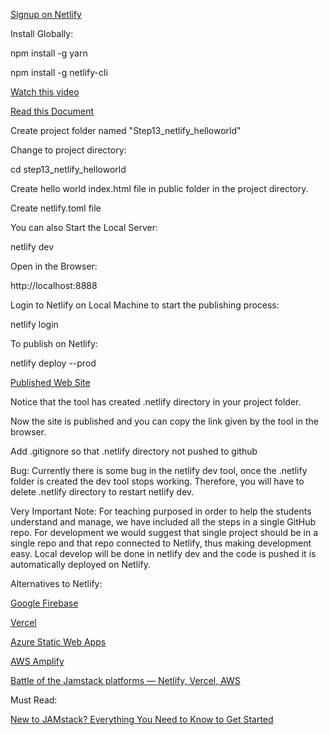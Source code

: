 [Signup on Netlify](https://app.netlify.com/signup)

Install Globally:

npm install -g yarn

npm install -g netlify-cli 

[Watch this video](https://www.youtube.com/watch?v=RL_gtVZ_79Q&feature=youtu.be&t=812)

[Read this Document](https://cli.netlify.com/netlify-dev/)

Create project folder named "Step13_netlify_helloworld"

Change to project directory:

cd step13_netlify_helloworld

Create hello world index.html file in public folder in the project directory.

Create netlify.toml file

You can also Start the Local Server:

netlify dev

Open in the Browser:

http://localhost:8888

Login to Netlify on Local Machine to start the publishing process:

netlify login

To publish on Netlify:

netlify deploy --prod

[Published Web Site](https://step13-netlify-helloworld.netlify.app/)

Notice that the tool has created .netlify directory in your project folder.

Now the site is published and you can copy the link given by the tool in the browser.

Add .gitignore so that .netlify directory not pushed to github

Bug: Currently there is some bug in the netlify dev tool, once the .netlify folder is created the dev tool stops working. Therefore, you will have to delete .netlify directory to restart netlify dev.

Very Important Note:
For teaching purposed in order to help the students understand and manage, we have included all the steps in a single GitHub repo. For development we would suggest that single project should be in a single repo and that repo connected to Netlify, thus making development easy. Local develop will be done in netlify dev and the code is pushed it is automatically deployed on Netlify.


Alternatives to Netlify:

[Google Firebase](https://firebase.google.com/)

[Vercel](https://vercel.com/)

[Azure Static Web Apps](https://azure.microsoft.com/en-us/services/app-service/static/)

[AWS Amplify](https://aws.amazon.com/amplify/)

[Battle of the Jamstack platforms — Netlify, Vercel, AWS](https://www.lambrospetrou.com/articles/battle-of-jamstack-platforms-netlify-vercel-aws/)

Must Read:

[New to JAMstack? Everything You Need to Know to Get Started](https://snipcart.com/blog/jamstack)






